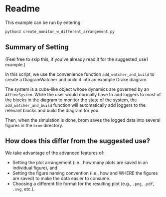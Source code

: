 # Readme

This example can be run by entering:
```python
python3 create_monitor_w_different_arrangement.py
```

## Summary of Setting

(Feel free to skip this, if you've already read it for the suggested_use1 example.)

In this script, we use the convenience function
`add_watcher_and_build` to create a DiagramWatcher and build it into an example Drake diagram.

The system is a cube-like object whose dynamics are governed
by an `AffineSystem`. While the user would normally have to add loggers
to most of the blocks in the diagram to monitor the state of the system,
the `add_watcher_and_build` function will automatically add loggers to the
relevant blocks and build the diagram for you.

Then, when the simulation is done, brom saves the logged data
into several figures in the `brom` directory.

## How does this differ from the suggested use?

We take advantage of the advanced features of:
- Setting the plot arrangement (i.e., how many plots are saved in an individual figure), and
- Setting the figure naming convention (i.e., how and WHERE the figures are saved)
to make the data easier to consume.
- Choosing a different file format for the resulting plot (e.g., `.png`, `.pdf`, `.svg`, etc.).


